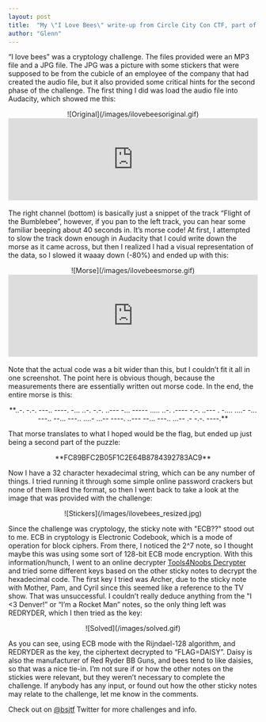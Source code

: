```yaml
---
layout: post
title:  "My \"I Love Bees\" write-up from Circle City Con CTF, part of Tri-City CTF"
author: "Glenn"
---
```


“I love bees” was a cryptology challenge. The files provided were an MP3 file and a JPG file. The JPG was a picture with some stickers that were supposed to be from the cubicle of an employee of the company that had created the audio file, but it also provided some critical hints for the second phase of the challenge. The first thing I did was load the audio file into Audacity, which showed me this: 

<center> ![Original](/images/ilovebeesoriginal.gif) </center>

<center><iframe frameborder="no" height="166" scrolling="no" src="https://w.soundcloud.com/player/?url=https%3A//api.soundcloud.com/tracks/154632568&color=ff5500&auto_play=false&hide_related=false&show_artwork=true&show_comments=true&show_user=true&show_reposts=false" width="100%"></iframe></center>

The right channel (bottom) is basically just a snippet of the track “Flight of the Bumblebee”, however, if you pan to the left track, you can hear some familiar beeping about 40 seconds in. It’s morse code! At first, I attempted to slow the track down enough in Audacity that I could write down the morse as it came across, but then I realized I had a visual representation of the data, so I slowed it waaay down (-80%) and ended up with this: 

<center> ![Morse](/images/ilovebeesmorse.gif) </center>

<center><iframe frameborder="no" height="166" scrolling="no" src="https://w.soundcloud.com/player/?url=https%3A//api.soundcloud.com/tracks/154633612&color=ff5500&auto_play=false&hide_related=false&show_artwork=true&show_comments=true&show_user=true&show_reposts=false" width="100%"></iframe></center>

Note that the actual code was a bit wider than this, but I couldn’t fit it all in one screenshot. The point here is obvious though, because the measurements there are essentially written out morse code. In the end, the entire morse is this: 

<center>**..-. -.-. ---.. ----. -... ..-. -.-. ..--- -... ----- ..... ..-. .---- -.-. ..--- . -.... ....- -... ---.. --... ---.. ....- ...-- ----. ..--- --... ---.. ...-- .- -.-. ----.**</center>

That morse translates to what I hoped would be the flag, but ended up just being a second part of the puzzle: 

<center>**FC89BFC2B05F1C2E64B8784392783AC9**</center>

Now I have a 32 character hexadecimal string, which can be any number of things. I tried running it through some simple online password crackers but none of them liked the format, so then I went back to take a look at the image that was provided with the challenge: 

<center> ![Stickers](/images/ilovebees_resized.jpg) </center>

Since the challenge was cryptology, the sticky note with "ECB??" stood out to me. ECB in cryptology is Electronic Codebook, which is a mode of operation for block ciphers. From there, I noticed the 2^7 note, so I thought maybe this was using some sort of 128-bit ECB mode encryption. With this information/hunch, I went to an online decrypter [Tools4Noobs Decrypter](http://www.tools4noobs.com/online_tools/decrypt/) and tried some different keys based on the other sticky notes to decrypt the hexadecimal code. The first key I tried was Archer, due to the sticky note with Mother, Pam, and Cyril since this seemed like a reference to the TV show. That was unsuccessful. I couldn’t really deduce anything from the "I <3 Denver!” or “I’m a Rocket Man” notes, so the only thing left was REDRYDER, which I then tried as the key: 

<center> ![Solved](/images/solved.gif) </center>

As you can see, using ECB mode with the Rijndael-128 algorithm, and REDRYDER as the key, the ciphertext decrypted to “FLAG=DAISY”. Daisy is also the manufacturer of Red Ryder BB Guns, and bees tend to like daisies, so that was a nice tie-in. I’m not sure if or how the other notes on the stickies were relevant, but they weren’t necessary to complete the challenge. If anybody has any input, or found out how the other sticky notes may relate to the challenge, let me know in the comments. 

Check out on [@bsjtf](https://twitter.com/bsjtf) Twitter for more challenges and info.